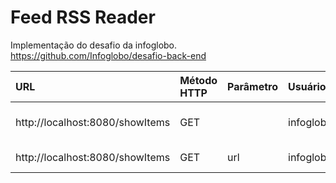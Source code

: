 # Feed RSS Reader
Implementação do desafio da infoglobo. https://github.com/Infoglobo/desafio-back-end



|URL|Método HTTP|Parâmetro|Usuário|Senha|Descrição|
|:--|:----------|:--------|:------|:----|:--------|
|http://localhost:8080/showItems|GET||infoglobo|InfoGlob0|Retorna json gerado a partir do feed (http://revistaautoesporte.globo.com/rss/ultimas/feed.xml), conforme pedido no desafio.|
|http://localhost:8080/showItems|GET|url|infoglobo|InfoGlob0|Retorna json gerado a partir do feed passado como parâmetro na url.
